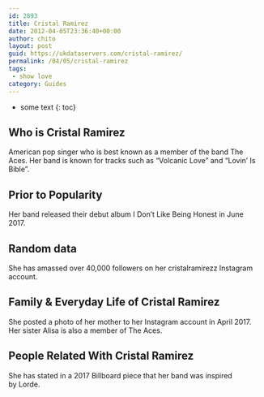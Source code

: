 ```yaml
---
id: 2893
title: Cristal Ramirez
date: 2012-04-05T23:36:40+00:00
author: chito
layout: post
guid: https://ukdataservers.com/cristal-ramirez/
permalink: /04/05/cristal-ramirez
tags:
 - show love
category: Guides
---
```


* some text
{: toc}


## Who is  Cristal Ramirez
                  
                  
                  
American pop singer who is best known as a member of the band The Aces. Her band is known for tracks such as &#8220;Volcanic Love&#8221; and &#8220;Lovin&#8217; Is Bible&#8221;. 
                  
                
                
                
## Prior to Popularity 
                  
                  
                  
Her band released their debut album I Don&#8217;t Like Being Honest in June 2017. 
                  
                
                
                
## Random data 
                  
                  
                  
She has amassed over 40,000 followers on her cristalramirezz Instagram account. 
                  
                
                
                
## Family & Everyday Life of Cristal Ramirez
                  
                  
                  
She posted a photo of her mother to her Instagram account in April 2017. Her sister Alisa is also a member of The Aces.
                  
                
                
                
## People Related With  Cristal Ramirez
                  
                  
                  
She has stated in a 2017 Billboard piece that her band was inspired by Lorde. 
                  
                
              
            
          
          
          
    
    
  
